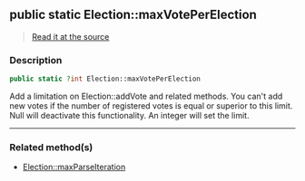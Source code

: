 ## public static Election::maxVotePerElection

> [Read it at the source](https://github.com/julien-boudry/Condorcet/blob/master/src/Election.php#L20)

### Description    

```php
public static ?int Election::maxVotePerElection 
```

Add a limitation on Election::addVote and related methods. You can't add new votes if the number of registered votes is equal or superior to this limit.
Null will deactivate this functionality. An integer will set the limit.
    
---------------------------------------

### Related method(s)      

* [Election::maxParseIteration](/Docs/api-reference/Election%20Class/Election--maxParseIteration.md)    
